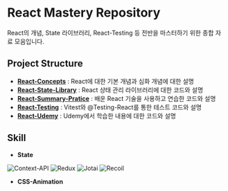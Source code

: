 # React Mastery Repository
React의 개념, State 라이브러리, React-Testing 등 전반을 마스터하기 위한 종합 자료 모음입니다.


## Project Structure
- **[React-Concepts](https://github.com/hongwontae/React/tree/main/React-Concepts)** : React에 대한 기본 개념과 심화 개념에 대한 설명
- **[React-State-Library](https://github.com/hongwontae/React/tree/main/React-State-Library)** : React 상태 관리 라이브러리에 대한 코드와 설명
- **[React-Summary-Pratice](https://github.com/hongwontae/React/tree/main/React-Summary-Pratice)** : 배운 React 기술을 사용하고 연습한 코드와 설명
- **[React-Testing](https://github.com/hongwontae/React/tree/main/React-Testing)** : Vitest와 @Testing-React를 통한 테스트 코드와 설명
- **[React-Udemy](https://github.com/hongwontae/React/tree/main/React-Udemy)** : Udemy에서 학습한 내용에 대한 코드와 설명



## Skill
- **State**

![Context-API](https://img.shields.io/badge/Context--Api-000000?style=for-the-badge&logo=react) ![Redux](https://img.shields.io/badge/redux-%23593d88.svg?style=for-the-badge&logo=redux&logoColor=white) ![Jotai](https://img.shields.io/badge/Jotai-^1.0-blue?style=flat&size=large) ![Recoil](https://img.shields.io/badge/Recoil-^0.7.0-blue?style=flat&size=large)

- **CSS-Animation**


  

